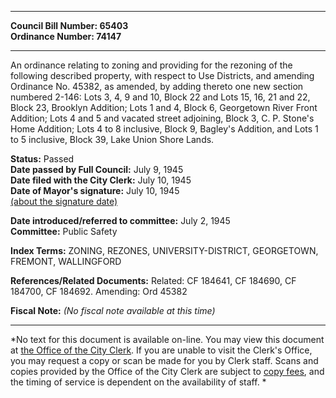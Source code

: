 * * * * *  
  
**Council Bill Number: [](#h0)[](#h2)65403**   
**Ordinance Number: 74147**  
  
* * * * *  
  
An ordinance relating to zoning and providing for the rezoning of the following described property, with respect to Use Districts, and amending Ordinance No. 45382, as amended, by adding thereto one new section numbered 2-146: Lots 3, 4, 9 and 10, Block 22 and Lots 15, 16, 21 and 22, Block 23, Brooklyn Addition; Lots 1 and 4, Block 6, Georgetown River Front Addition; Lots 4 and 5 and vacated street adjoining, Block 3, C. P. Stone's Home Addition; Lots 4 to 8 inclusive, Block 9, Bagley's Addition, and Lots 1 to 5 inclusive, Block 39, Lake Union Shore Lands.  
  
**Status:** Passed   
**Date passed by Full Council:** July 9, 1945   
**Date filed with the City Clerk:** July 10, 1945   
**Date of Mayor's signature:** July 10, 1945   
[(about the signature date)](/~public/approvaldate.htm)   
  
  
**Date introduced/referred to committee:** July 2, 1945   
**Committee:** Public Safety   
  
**Index Terms:** ZONING, REZONES, UNIVERSITY-DISTRICT, GEORGETOWN, FREMONT, WALLINGFORD  
  
**References/Related Documents:** Related: CF 184641, CF 184690, CF 184700, CF 184692. Amending: Ord 45382  
  
**Fiscal Note:** *(No fiscal note available at this time)*  
  
* * * * *  
  
*No text for this document is available on-line. You may view this document at [the Office of the City Clerk](http://www.seattle.gov/leg/clerk/contactUs.htm). If you are unable to visit the Clerk's Office, you may request a copy or scan be made for you by Clerk staff. Scans and copies provided by the Office of the City Clerk are subject to [copy fees](http://clerk.seattle.gov/~public/clerkfees.htm), and the timing of service is dependent on the availability of staff. *  
  
  
